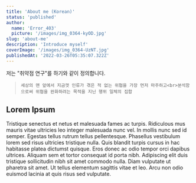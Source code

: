 ```yaml
---
title: 'About me (Korean)'
status: 'published'
author:
  name: 'Error_403'
  picture: '/images/img_0364-kyOD.jpg'
slug: 'about-me'
description: 'Introduce myself'
coverImage: '/images/img_0364-UzNT.jpg'
publishedAt: '2022-03-26T05:35:07.322Z'
---
```




저는 "취약점 연구"를 하기와 같이 정의합니다.

> `세상의 맨 앞에서 지금껏 인류가 겪은 적 없는 위협을 가장 먼저 마주하고<br>분석함으로써 위협을 완화하려는 목적을 지닌 행위 일체의 집합`



## Lorem Ipsum

Tristique senectus et netus et malesuada fames ac turpis. Ridiculous mus mauris vitae ultricies leo integer malesuada nunc vel. In mollis nunc sed id semper. Egestas tellus rutrum tellus pellentesque. Phasellus vestibulum lorem sed risus ultricies tristique nulla. Quis blandit turpis cursus in hac habitasse platea dictumst quisque. Eros donec ac odio tempor orci dapibus ultrices. Aliquam sem et tortor consequat id porta nibh. Adipiscing elit duis tristique sollicitudin nibh sit amet commodo nulla. Diam vulputate ut pharetra sit amet. Ut tellus elementum sagittis vitae et leo. Arcu non odio euismod lacinia at quis risus sed vulputate.

